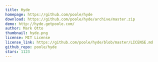 ```yaml
---
title: Hyde
homepage: https://github.com/poole/hyde
download: https://github.com/poole/hyde/archive/master.zip
demo: http://hyde.getpoole.com/
author: Mark Otto
thumbnail: hyde.png
license: MIT License
license_link: https://github.com/poole/hyde/blob/master/LICENSE.md
github_repo: poole/hyde
stars: 1123
---
```

